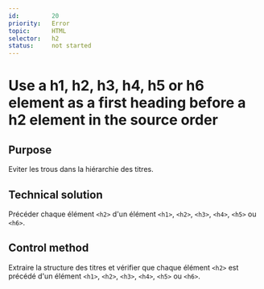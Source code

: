 ```yaml
---
id:         20
priority:   Error
topic:      HTML
selector:   h2
status:     not started
---
```


# Use a h1, h2, h3, h4, h5 or h6 element as a first heading before a h2 element in the source order

## Purpose

Eviter les trous dans la hiérarchie des titres.

## Technical solution

Précéder chaque élément `<h2>` d'un élément `<h1>`, `<h2>`, `<h3>`, `<h4>`, `<h5>` ou `<h6>`.

## Control method

Extraire la structure des titres et vérifier que chaque élément `<h2>` est précédé d'un élément `<h1>`, `<h2>`, `<h3>`, `<h4>`, `<h5>` ou `<h6>`.


